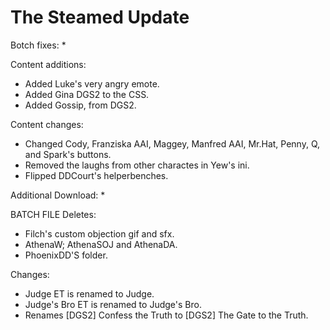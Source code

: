 # The Steamed Update

Botch fixes:
  * 
  
Content additions:
  * Added Luke's very angry emote.
  * Added Gina DGS2 to the CSS.
  * Added Gossip, from DGS2.
 
Content changes:
  * Changed  Cody, Franziska AAI, Maggey, Manfred AAI, Mr.Hat, Penny, Q, and Spark's buttons.
  * Removed the laughs from other charactes in Yew's ini.
  * Flipped DDCourt's helperbenches.

Additional Download:
  * 
 
BATCH FILE
Deletes:
  * Filch's custom objection gif and sfx.
  * AthenaW; AthenaSOJ and AthenaDA.
  * PhoenixDD'S folder.
  
Changes:
  * Judge ET is renamed to Judge.
  * Judge's Bro ET is renamed to Judge's Bro.
  * Renames [DGS2] Confess the Truth to [DGS2] The Gate to the Truth.
 
